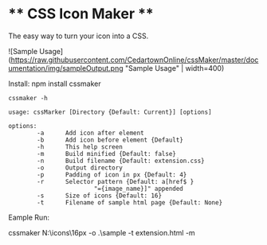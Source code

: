 # ** CSS Icon Maker **

The easy way to turn your icon into a CSS.

![Sample Usage](https://raw.githubusercontent.com/CedartownOnline/cssMaker/master/documentation/img/sampleOutput.png "Sample Usage" | width=400)


Install:
npm install cssmaker

```
cssmaker -h

usage: cssMarker [Directory {Default: Current}] [options]

options:
        -a      Add icon after element
        -b      Add icon before element {Default}
        -h      This help screen
        -m      Build minified {Default: false}
        -n      Build filename {Default: extension.css}
        -o      Output directory
        -p      Padding of icon in px {Default: 4}
        -r      Selector pattern {Default: a[href$ }
                        "={image_name}]" appended
        -s      Size of icons {Default: 16}
        -t      Filename of sample html page {Default: None}

```


Eample Run:

cssmaker N:\icons\16px -o .\sample -t extension.html -m
